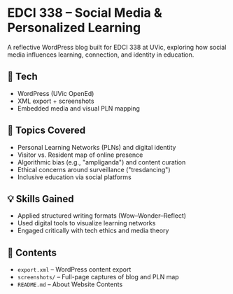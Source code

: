 # EDCI 338 – Social Media & Personalized Learning

A reflective WordPress blog built for EDCI 338 at UVic, exploring how social media influences learning, connection, and identity in education.

## 🔧 Tech
- WordPress (UVic OpenEd)
- XML export + screenshots
- Embedded media and visual PLN mapping

## 🧠 Topics Covered
- Personal Learning Networks (PLNs) and digital identity
- Visitor vs. Resident map of online presence
- Algorithmic bias (e.g., "ampliganda") and content curation
- Ethical concerns around surveillance ("tresdancing")
- Inclusive education via social platforms

## 💡 Skills Gained
- Applied structured writing formats (Wow–Wonder–Reflect)
- Used digital tools to visualize learning networks
- Engaged critically with tech ethics and media theory

## 📁 Contents
- `export.xml` – WordPress content export
- `screenshots/` – Full-page captures of blog and PLN map
- `README.md` – About Website Contents
